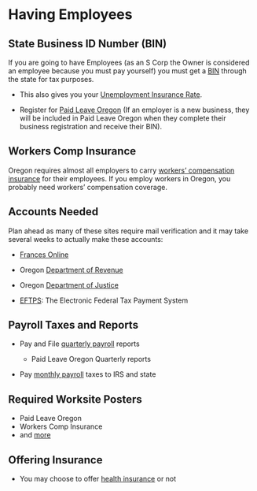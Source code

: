 # Having Employees

## State Business ID Number (BIN)

If you are going to have Employees (as an S Corp the Owner is considered an employee because you must pay yourself) you must get a [BIN](bin.md) through the state for tax purposes.

* This also gives you your [Unemployment Insurance  Rate](unemployment_insurance_rate.md).

* Register for [Paid Leave Oregon](paid_leave_oregon.md) (If an employer is a new business, they will be included in Paid Leave Oregon when they complete their business registration and receive their BIN).

## Workers Comp Insurance

Oregon requires almost all employers to carry [workers’ compensation insurance](workers_comp_insurance.md) for their employees. If you employ workers in Oregon, you probably need workers’ compensation coverage.

## Accounts Needed

Plan ahead as many of these sites require mail verification and it may take several weeks to actually make these accounts:

* [Frances Online](frances_online.md)

* Oregon [Department of Revenue](department_of_revenue.md)

* Oregon [Department of Justice](department_of_justice.md)

* [EFTPS](eftps.md): The Electronic Federal Tax Payment System

## Payroll Taxes and Reports

* Pay and File [quarterly payroll](quarterly_payroll_taxes_and_reports.md) reports

    * Paid Leave Oregon Quarterly reports

* Pay [monthly payroll](monthly_payroll_taxes.md) taxes to IRS and state

## Required Worksite Posters
* Paid Leave Oregon
* Workers Comp Insurance
* and [more](required_worksite_posters.md)

## Offering Insurance
* You may choose to offer [health insurance](health_insurance.md) or not
